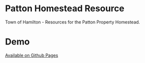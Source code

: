 # Patton Homestead Resource
Town of Hamilton - Resources for the Patton Property Homestead.

# Demo

[Available on Github Pages](http://alexjohnson505.github.io/patton-homestead/)

